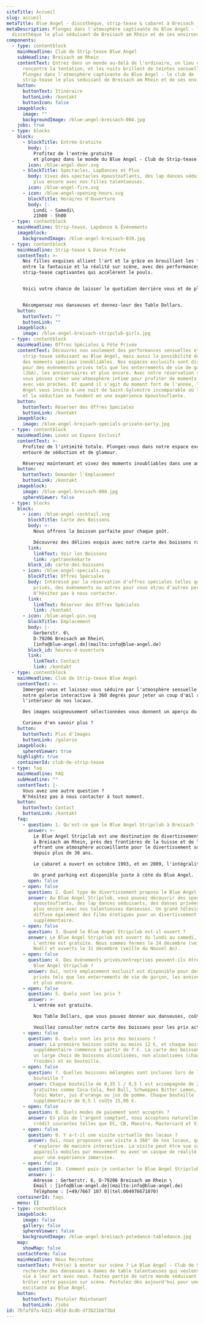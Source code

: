 ```yaml
---
siteTitle: Accueil
slug: accueil
metaTitle: Blue Angel - discothèque, strip-tease & cabaret à Breisach
metaDescription: Plongez dans l'atmosphère captivante du Blue Angel - le club de
  discothèque le plus séduisant de Breisach am Rhein et de ses environs.
components:
  - type: contentblock
    mainHeadline: Club de Strip-tease Blue Angel
    subHeadline: Breisach am Rhein
    contentText: Entrez dans un monde au-delà de l'ordinaire, un lieu où l'élégance
      rencontre la tentation, et les nuits brillent de teintes sensuelles.
      Plongez dans l'atmosphère captivante du Blue Angel - le club de
      strip-tease le plus séduisant de Breisach am Rhein et de ses environs.
    button:
      buttonText: Itinéraire
      buttonLink: /kontakt
      buttonIcon: false
    imageblock:
      image: ""
      backgroundImage: /blue-angel-breisach-004.jpg
    jobs: true
  - type: blocks
    block:
      - blockTitle: Entrée Gratuite
        body: |-
          Profitez de l'entrée gratuite
          et plongez dans le monde du Blue Angel - Club de Strip-tease.
        icon: /blue-angel-door.svg
      - blockTitle: Spectacles, LapDances et Plus
        body: Vivez des spectacles époustouflants, des lap dances séduisants et bien
          plus encore avec nos filles talentueuses.
        icon: /blue-angel-fire.svg
      - icon: /blue-angel-opening-hours.svg
        blockTitle: Horaires d'Ouverture
        body: |-
          Lundi - Samedi\
          21h00 - 5h00
  - type: contentblock
    mainHeadline: Strip-tease, Lapdance & Événements
    imageblock:
      backgroundImage: /blue-angel-breisach-010.jpg
  - type: contentblock
    mainHeadline: Strip-tease & Danse Privée
    contentText: >-
      Nos filles exquises allient l'art et la grâce en brouillant les frontières
      entre la fantaisie et la réalité sur scène, avec des performances de
      strip-tease captivantes qui accélèrent le pouls.


      Voici votre chance de laisser le quotidien derrière vous et de plonger dans une expérience exaltante qui éveille vos sens et votre curiosité. Vivez des lap dances séduisants et des danses privées qui réalisent vos fantasmes.


      Récompensez nos danseuses et donnez-leur des Table Dollars.
    button:
      buttonText: ""
      buttonLink: ""
    imageblock:
      image: /blue-angel-breisach-stripclub-girls.jpg
  - type: contentblock
    mainHeadline: Offres Spéciales & Fête Privée
    contentText: Découvrez non seulement des performances sensuelles et un
      strip-tease séduisant au Blue Angel, mais aussi la possibilité de rendre
      des moments spéciaux inoubliables. Nos espaces exclusifs sont disponibles
      pour des événements privés tels que les enterrements de vie de garçon
      (JGA), les anniversaires et plus encore. Avec notre réservation spéciale,
      vous pouvez créer une atmosphère intime pour profiter de moments festifs
      avec vos proches. Et quand il s'agit du moment fort de l'année, le Blue
      Angel vous invite à une nuit de Saint-Sylvestre incomparable où le glamour
      et la séduction se fondent en une expérience époustouflante.
    button:
      buttonText: Réserver des Offres Spéciales
      buttonLink: /kontakt
    imageblock:
      image: /blue-angel-breisach-specials-private-party.jpg
  - type: contentblock
    mainHeadline: Louez un Espace Exclusif
    contentText: >-
      Profitez de l'intimité totale. Plongez-vous dans notre espace exclusif
      entouré de séduction et de glamour.

      Réservez maintenant et vivez des moments inoubliables dans une ambiance qui captive vos sens.
    button:
      buttonText: Demander l'Emplacement
      buttonLink: /kontakt
    imageblock:
      image: /blue-angel-breisach-008.jpg
      sphereViewer: false
  - type: blocks
    block:
      - icon: /blue-angel-cocktail.svg
        blockTitle: Carte des Boissons
        body: >-
          Nous offrons la boisson parfaite pour chaque goût.

          Découvrez des délices exquis avec notre carte des boissons raffinées au Blue Angel.
        link:
          linkText: Voir les Boissons
          link: /getraenkekarte
        block_id: carte-des-boissons
      - icon: /blue-angel-specials.svg
        blockTitle: Offres Spéciales
        body: Intéressé par la réservation d'offres spéciales telles que des spectacles
          privés, des événements ou autres pour vous et/ou d'autres personnes ?
          N'hésitez pas à nous contacter.
        link:
          linkText: Réserver des Offres Spéciales
          link: /kontakt
      - icon: /blue-angel-pin.svg
        blockTitle: Emplacement
        body: |-
          Gerberstr. 6\
          D-79206 Breisach am Rhein\
          [info@blue-angel.de](mailto:info@blue-angel.de)
        block_id: heures-d-ouverture
        link:
          linkText: Contact
          link: /kontakt
  - type: contentblock
    mainHeadline: Club de Strip-tease Blue Angel
    contentText: >-
      Immergez-vous et laissez-vous séduire par l'atmosphère sensuelle. Utilisez
      notre galerie interactive à 360 degrés pour jeter un coup d'œil réaliste à
      l'intérieur de nos locaux.

      Des images soigneusement sélectionnées vous donnent un aperçu du monde enchanteur du strip-tease, de la scène palpitante et du bar séduisant. Vivez la véritable magie sur place et attendez-vous à des soirées inoubliables au Blue Angel.

      Curieux d'en savoir plus ?
    button:
      buttonText: Plus d'Images
      buttonLink: /galerie
    imageblock:
      sphereViewer: true
    highlight: true
    containerId: club-de-strip-tease
  - type: faq
    mainHeadline: FAQ
    subHeadline: ""
    contentText: |-
      Vous avez une autre question ?
      N'hésitez pas à nous contacter à tout moment.
    button:
      buttonText: Contact
      buttonLink: /kontakt
    faq:
      - question: 1. Qu'est-ce que le Blue Angel Stripclub à Breisach ?
        answer: >-
          Le Blue Angel Stripclub est une destination de divertissement établie
          à Breisach am Rhein, près des frontières de la Suisse et de la France,
          offrant une atmosphère accueillante pour le divertissement sophistiqué
          depuis plus de 30 ans.

          Le cabaret a ouvert en octobre 1993, et en 2009, l'intégralité de la boîte de nuit a été entièrement redessinée. Toutes les salles sont climatisées, et une purification moderne de l'air a été intégrée en 2021.

          Un grand parking est disponible juste à côté du Blue Angel.
        open: false
      - open: false
        question: 2. Quel type de divertissement propose le Blue Angel Stripclub ?
        answer: Au Blue Angel Stripclub, vous pouvez découvrir des spectacles
          époustouflants, des lap dances séduisants, des danses privées et bien
          plus encore avec nos talentueuses danseuses. Un grand téléviseur LED
          diffuse également des films érotiques pour un divertissement
          supplémentaire.
      - open: false
        question: 3. Quand le Blue Angel Stripclub est-il ouvert ?
        answer: Le Blue Angel Stripclub est ouvert du lundi au samedi, de 21h00 à 5h00.
          L'entrée est gratuite. Nous sommes fermés le 24 décembre (veille de
          Noël) et ouverts le 31 décembre (veille du Nouvel An).
      - open: false
        question: 4. Des événements privés/entreprises peuvent-ils être organisés au
          Blue Angel Stripclub ?
        answer: Oui, notre emplacement exclusif est disponible pour des événements
          privés tels que les enterrements de vie de garçon, les anniversaires
          et plus encore.
      - open: false
        question: 5. Quels sont les prix ?
        answer: >-
          L'entrée est gratuite.

          Nos Table Dollars, que vous pouvez donner aux danseuses, coûtent 1 $ = 2 €.

          Veuillez consulter notre carte des boissons pour les prix actuels des boissons.
      - open: false
        question: 6. Quels sont les prix des boissons ?
        answer: La première boisson coûte au moins 12 €, et chaque boisson
          supplémentaire commence à partir de 7 €. La carte des boissons propose
          un large choix de boissons alcoolisées, non alcoolisées (chaudes,
          froides) et en bouteille.
      - open: false
        question: 7. Quelles boissons mélangées sont incluses lors de la commande d'une
          bouteille ?
        answer: Chaque bouteille de 0,35 l / 0,5 l est accompagnée de 2 boissons
          gratuites comme Coca-Cola, Red Bull, Schweppes Bitter Lemon, Schweppes
          Tonic Water, jus d'orange ou jus de pomme. Chaque bouteille
          supplémentaire de 0,5 l coûte 15,00 €.
      - open: false
        question: 8. Quels modes de paiement sont acceptés ?
        answer: En plus de l'argent comptant, nous acceptons naturellement les cartes de
          crédit courantes telles que EC, CB, Maestro, Mastercard et Visa.
      - open: false
        question: 9. Y a-t-il une visite virtuelle des locaux ?
        answer: Oui, nous proposons une visite à 360° de nos locaux, qui vous permet
          d'explorer de manière interactive. La visite peut être vue sur PC et
          appareils mobiles par mouvement ou avec un casque de réalité virtuelle
          pour une expérience immersive.
      - open: false
        question: 10. Comment puis-je contacter le Blue Angel Stripclub ?
        answer: |-
          Adresse : Gerberstr. 6, D-79206 Breisach am Rhein \
          Email : [info@blue-angel.de](mailto:info@blue-angel.de)
          Téléphone : [+49/7667 107 0](tel:004976671070)
    containerId: faqs
    menu: []
  - type: contentblock
    imageblock:
      image: false
      gallery: false
      sphereViewer: false
      backgroundImage: /blue-angel-breisach-poledance-tabledance.jpg
    map:
      showMap: false
    contactForm: false
    mainHeadline: Nous Recrutons
    contentText: Prêt(e) à monter sur scène ? Le Blue Angel - Club de Striptease
      recherche des danseuses & dames de table talentueuses qui veulent donner
      vie à leur art avec nous. Faites partie de notre monde séduisant et faites
      brûler votre passion sur scène. Postulez dès aujourd'hui pour une carrière
      excitante au Blue Angel.
    button:
      buttonText: Postuler Maintenant
      buttonLink: /jobs
id: 7bfaf87a-bd21-491d-8cdb-df3b21bb73bd
---
```

